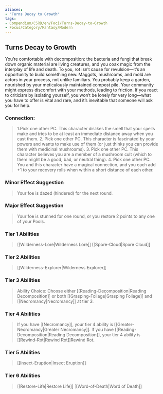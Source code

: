 ```yaml
---
aliases:
- "Turns Decay to Growth"
tags:
- Compendium/CSRD/en/Foci/Turns-Decay-to-Growth
- Focus/Category/Fantasy/Modern
---
```


  
## Turns Decay to Growth 
You’re comfortable with decomposition: the bacteria and fungi that break down organic material are living creatures, and you coax magic from the interplay of life and death. To you, rot isn’t cause for revulsion—it’s an opportunity to build something new. Maggots, mushrooms, and mold are actors in your process, not unlike familiars. You probably keep a garden, nourished by your meticulously maintained compost pile. Your community might express discomfort with your methods, leading to friction. If you react to criticism by isolating yourself, you won’t be lonely for very long—what you have to offer is vital and rare, and it’s inevitable that someone will ask you for help.


### Connection: 
>1.Pick one other PC. This character dislikes the smell that your spells make and tries to be at least an immediate distance away when you cast them.
>2. Pick one other PC. This character is fascinated by your powers and wants to make use of them (or just thinks you can provide them with medicinal mushrooms).
>3. Pick one other PC. This character believes you are a member of a mushroom cult (which to them might be a good, bad, or neutral thing).
>4. Pick one other PC. You and this character have a magical connection, and you each add +1 to your recovery rolls when within a short distance of each other.
### Minor Effect Suggestion
>Your foe is dazed (hindered) for the next round.
### Major Effect Suggestion 
>Your foe is stunned for one round, or you restore 2 points to any one of your Pools.


### Tier 1 Abilities  
> [[Wilderness-Lore|Wilderness Lore]]
> [[Spore-Cloud|Spore Cloud]]


### Tier 2 Abilities  
> [[Wilderness-Explorer|Wilderness Explorer]]  

### Tier 3 Abilities  
> Ability Choice: Choose either [[Reading-Decomposition|Reading Decomposition]]  or both [[Grasping-Foliage|Grasping Foliage]] and [[Necromancy|Necromancy]] at tier 3.
### Tier 4 Abilities  
> If you have [[Necromancy]], your tier 4 ability is [[Greater-Necromancy|Greater Necromancy]]. If you have [[Reading-Decomposition|Reading Decomposition]], your tier 4 ability is [[Rewind-Rot|Rewind Rot]]Rewind Rot.


### Tier 5 Abilities  
> [[Insect-Eruption|Insect Eruption]]


### Tier 6 Abilities
> [[Restore-Life|Restore Life]]
> [[Word-of-Death|Word of Death]]
